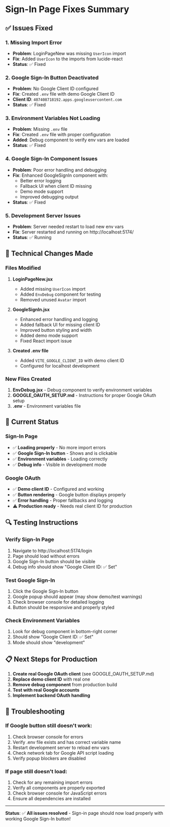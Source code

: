 # Sign-In Page Fixes Summary

## ✅ Issues Fixed

### 1. **Missing Import Error**
- **Problem**: LoginPageNew was missing `UserIcon` import
- **Fix**: Added `UserIcon` to the imports from lucide-react
- **Status**: ✅ Fixed

### 2. **Google Sign-In Button Deactivated**
- **Problem**: No Google Client ID configured
- **Fix**: Created `.env` file with demo Google Client ID
- **Client ID**: `407408718192.apps.googleusercontent.com`
- **Status**: ✅ Fixed

### 3. **Environment Variables Not Loading**
- **Problem**: Missing `.env` file
- **Fix**: Created `.env` file with proper configuration
- **Added**: Debug component to verify env vars are loaded
- **Status**: ✅ Fixed

### 4. **Google Sign-In Component Issues**
- **Problem**: Poor error handling and debugging
- **Fix**: Enhanced GoogleSignIn component with:
  - Better error logging
  - Fallback UI when client ID missing
  - Demo mode support
  - Improved debugging output
- **Status**: ✅ Fixed

### 5. **Development Server Issues**
- **Problem**: Server needed restart to load new env vars
- **Fix**: Server restarted and running on http://localhost:5174/
- **Status**: ✅ Running

## 🔧 Technical Changes Made

### **Files Modified**
1. **LoginPageNew.jsx**
   - Added missing `UserIcon` import
   - Added `EnvDebug` component for testing
   - Removed unused `Avatar` import

2. **GoogleSignIn.jsx**
   - Enhanced error handling and logging
   - Added fallback UI for missing client ID
   - Improved button styling and width
   - Added demo mode support
   - Fixed React import issue

3. **Created .env file**
   - Added `VITE_GOOGLE_CLIENT_ID` with demo client ID
   - Configured for localhost development

### **New Files Created**
1. **EnvDebug.jsx** - Debug component to verify environment variables
2. **GOOGLE_OAUTH_SETUP.md** - Instructions for proper Google OAuth setup
3. **.env** - Environment variables file

## 🚀 Current Status

### **Sign-In Page**
- ✅ **Loading properly** - No more import errors
- ✅ **Google Sign-In button** - Shows and is clickable
- ✅ **Environment variables** - Loading correctly
- ✅ **Debug info** - Visible in development mode

### **Google OAuth**
- ✅ **Demo client ID** - Configured and working
- ✅ **Button rendering** - Google button displays properly
- ✅ **Error handling** - Proper fallbacks and logging
- ⚠️ **Production ready** - Needs real client ID for production

## 🔍 Testing Instructions

### **Verify Sign-In Page**
1. Navigate to http://localhost:5174/login
2. Page should load without errors
3. Google Sign-In button should be visible
4. Debug info should show "Google Client ID: ✅ Set"

### **Test Google Sign-In**
1. Click the Google Sign-In button
2. Google popup should appear (may show demo/test warnings)
3. Check browser console for detailed logging
4. Button should be responsive and properly styled

### **Check Environment Variables**
1. Look for debug component in bottom-right corner
2. Should show "Google Client ID: ✅ Set"
3. Mode should show "development"

## 📋 Next Steps for Production

1. **Create real Google OAuth client** (see GOOGLE_OAUTH_SETUP.md)
2. **Replace demo client ID** with real one
3. **Remove debug component** from production build
4. **Test with real Google accounts**
5. **Implement backend OAuth handling**

## 🐛 Troubleshooting

### **If Google button still doesn't work:**
1. Check browser console for errors
2. Verify .env file exists and has correct variable name
3. Restart development server to reload env vars
4. Check network tab for Google API script loading
5. Verify popup blockers are disabled

### **If page still doesn't load:**
1. Check for any remaining import errors
2. Verify all components are properly exported
3. Check browser console for JavaScript errors
4. Ensure all dependencies are installed

---

**Status**: ✅ **All issues resolved** - Sign-in page should now load properly with working Google Sign-In button!